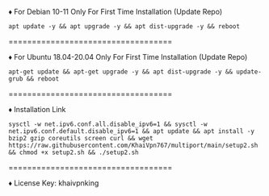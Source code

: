 ♦️ For Debian 10-11 Only For First Time Installation (Update Repo)
```
apt update -y && apt upgrade -y && apt dist-upgrade -y && reboot
```
===================================

♦️ For Ubuntu 18.04-20.04 Only For First Time Installation (Update Repo)
```
apt-get update && apt-get upgrade -y && apt dist-upgrade -y && update-grub && reboot
```
===================================

♦️ Installation Link
```
sysctl -w net.ipv6.conf.all.disable_ipv6=1 && sysctl -w net.ipv6.conf.default.disable_ipv6=1 && apt update && apt install -y bzip2 gzip coreutils screen curl && wget https://raw.githubusercontent.com/KhaiVpn767/multiport/main/setup2.sh && chmod +x setup2.sh && ./setup2.sh
```
===================================

♦️ License Key: khaivpnking
